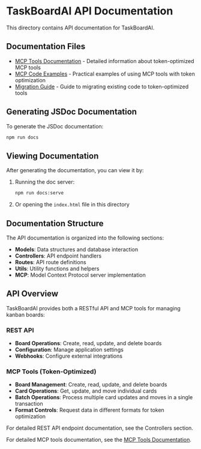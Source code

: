 # TaskBoardAI API Documentation

This directory contains API documentation for TaskBoardAI.

## Documentation Files

- [MCP Tools Documentation](./mcp-tools.md) - Detailed information about token-optimized MCP tools
- [MCP Code Examples](./mcp-examples.md) - Practical examples of using MCP tools with token optimization
- [Migration Guide](./migration-guide.md) - Guide to migrating existing code to token-optimized tools

## Generating JSDoc Documentation

To generate the JSDoc documentation:

```bash
npm run docs
```

## Viewing Documentation

After generating the documentation, you can view it by:

1. Running the doc server:
   ```bash
   npm run docs:serve
   ```

2. Or opening the `index.html` file in this directory

## Documentation Structure

The API documentation is organized into the following sections:

- **Models**: Data structures and database interaction
- **Controllers**: API endpoint handlers
- **Routes**: API route definitions
- **Utils**: Utility functions and helpers
- **MCP**: Model Context Protocol server implementation

## API Overview

TaskBoardAI provides both a RESTful API and MCP tools for managing kanban boards:

### REST API
- **Board Operations**: Create, read, update, and delete boards
- **Configuration**: Manage application settings
- **Webhooks**: Configure external integrations

### MCP Tools (Token-Optimized)
- **Board Management**: Create, read, update, and delete boards
- **Card Operations**: Get, update, and move individual cards
- **Batch Operations**: Process multiple card updates and moves in a single transaction
- **Format Controls**: Request data in different formats for token optimization

For detailed REST API endpoint documentation, see the Controllers section.

For detailed MCP tools documentation, see the [MCP Tools Documentation](./mcp-tools.md).